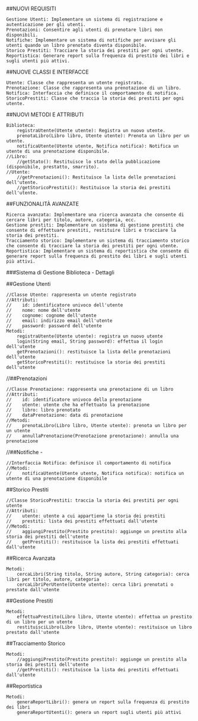 ##NUOVI REQUISITI

    Gestione Utenti: Implementare un sistema di registrazione e autenticazione per gli utenti.
    Prenotazioni: Consentire agli utenti di prenotare libri non disponibili.
    Notifiche: Implementare un sistema di notifiche per avvisare gli utenti quando un libro prenotato diventa disponibile.
    Storico Prestiti: Tracciare la storia dei prestiti per ogni utente.
    Reportistica: Generare report sulla frequenza di prestito dei libri e sugli utenti più attivi.

##NUOVE CLASSI E INTERFACCE

    Utente: Classe che rappresenta un utente registrato.
    Prenotazione: Classe che rappresenta una prenotazione di un libro.
    Notifica: Interfaccia che definisce il comportamento di notifica.
    StoricoPrestiti: Classe che traccia la storia dei prestiti per ogni utente.

##NUOVI METODI E ATTRIBUTI

    Biblioteca:
        registraUtente(Utente utente): Registra un nuovo utente.
        prenotaLibro(Libro libro, Utente utente): Prenota un libro per un utente.
        notificaUtente(Utente utente, Notifica notifica): Notifica un utente di una prenotazione disponibile.
    //Libro:
        //getStato(): Restituisce lo stato della pubblicazione (disponibile, prestatto, smarrito).
    //Utente:
        //getPrenotazioni(): Restituisce la lista delle prenotazioni dell'utente.
        //getStoricoPrestiti(): Restituisce la storia dei prestiti dell'utente.

##FUNZIONALITÀ AVANZATE

    Ricerca avanzata: Implementare una ricerca avanzata che consente di cercare libri per titolo, autore, categoria, ecc.
    Gestione prestiti: Implementare un sistema di gestione prestiti che consente di effettuare prestiti, restituire libri e tracciare la storia dei prestiti.
    Tracciamento storico: Implementare un sistema di tracciamento storico che consente di tracciare la storia dei prestiti per ogni utente.
    Reportistica: Implementare un sistema di reportistica che consente di generare report sulla frequenza di prestito dei libri e sugli utenti più attivi.

###Sistema di Gestione Biblioteca - Dettagli

##Gestione Utenti

    //Classe Utente: rappresenta un utente registrato
    //Attributi:
    //    id: identificatore univoco dell'utente
    //    nome: nome dell'utente
    //    cognome: cognome dell'utente
    //    email: indirizzo email dell'utente
    //    password: password dell'utente
    Metodi:
        registraUtente(Utente utente): registra un nuovo utente
        login(String email, String password): effettua il login dell'utente
        getPrenotazioni(): restituisce la lista delle prenotazioni dell'utente
        getStoricoPrestiti(): restituisce la storia dei prestiti dell'utente


//##Prenotazioni

    //Classe Prenotazione: rappresenta una prenotazione di un libro
    //Attributi:
    //    id: identificatore univoco della prenotazione
    //    utente: utente che ha effettuato la prenotazione
    //    libro: libro prenotato
    //    dataPrenotazione: data di prenotazione
    //Metodi:
    //    prenotaLibro(Libro libro, Utente utente): prenota un libro per un utente
    //    annullaPrenotazione(Prenotazione prenotazione): annulla una prenotazione

//##Notifiche -

    //Interfaccia Notifica: definisce il comportamento di notifica
    //Metodi:
    //    notificaUtente(Utente utente, Notifica notifica): notifica un utente di una prenotazione disponibile

##Storico Prestiti

    //Classe StoricoPrestiti: traccia la storia dei prestiti per ogni utente
    //Attributi:
    //    utente: utente a cui appartiene la storia dei prestiti
    //    prestiti: lista dei prestiti effettuati dall'utente
    //Metodi:
    //    aggiungiPrestito(Prestito prestito): aggiunge un prestito alla storia dei prestiti dell'utente
    //    getPrestiti(): restituisce la lista dei prestiti effettuati dall'utente

##Ricerca Avanzata

    Metodi:
        cercaLibri(String titolo, String autore, String categoria): cerca libri per titolo, autore, categoria
        cercaLibriPerUtente(Utente utente): cerca libri prenotati o prestate dall'utente

##Gestione Prestiti

    Metodi:
        effettuaPrestito(Libro libro, Utente utente): effettua un prestito di un libro per un utente
        restituisciLibro(Libro libro, Utente utente): restituisce un libro prestato dall'utente

##Tracciamento Storico

    Metodi:
        //aggiungiPrestito(Prestito prestito): aggiunge un prestito alla storia dei prestiti dell'utente
        //getPrestiti(): restituisce la lista dei prestiti effettuati dall'utente

##Reportistica

    Metodi:
        generaReportLibri(): genera un report sulla frequenza di prestito dei libri
        generaReportUtenti(): genera un report sugli utenti più attivi
